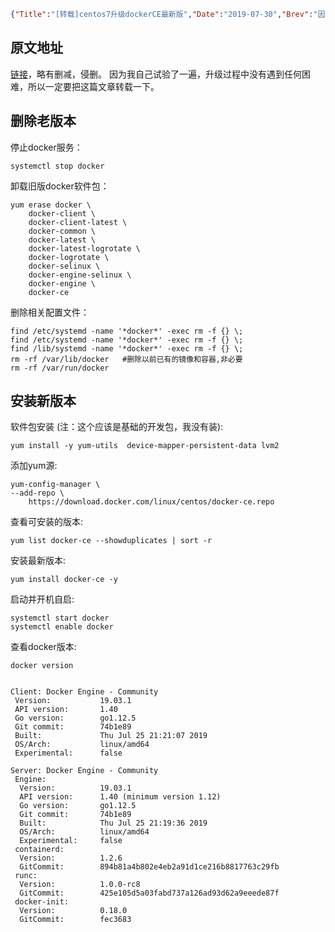 ```json lw-blog-meta
{"Title":"[转载]centos7升级dockerCE最新版","Date":"2019-07-30","Brev":"因为腾讯云默认提供的centos系统上的docker非常老(1.13.1)，部署的时候发现 docker service logs 是只有新版本才有的功能。所以必须重装一个新版的docker。","Tags":["Docker"]}
```



## 原文地址

[链接](https://www.cnblogs.com/wdliu/p/10194332.html)，略有删减，侵删。
因为我自己试验了一遍，升级过程中没有遇到任何困难，所以一定要把这篇文章转载一下。

## 删除老版本

停止docker服务：

```shell
systemctl stop docker
```

卸载旧版docker软件包：

```shell
yum erase docker \
    docker-client \
    docker-client-latest \
    docker-common \
    docker-latest \
    docker-latest-logrotate \
    docker-logrotate \
    docker-selinux \
    docker-engine-selinux \
    docker-engine \
    docker-ce
```

删除相关配置文件：

```shell
find /etc/systemd -name '*docker*' -exec rm -f {} \;
find /etc/systemd -name '*docker*' -exec rm -f {} \;
find /lib/systemd -name '*docker*' -exec rm -f {} \;
rm -rf /var/lib/docker   #删除以前已有的镜像和容器,非必要
rm -rf /var/run/docker  
```

## 安装新版本

软件包安装 (注：这个应该是基础的开发包，我没有装):

```shell
yum install -y yum-utils  device-mapper-persistent-data lvm2
```

添加yum源:

```shell
yum-config-manager \
--add-repo \
    https://download.docker.com/linux/centos/docker-ce.repo
```

查看可安装的版本:

```shell
yum list docker-ce --showduplicates | sort -r
```

安装最新版本:

```shell
yum install docker-ce -y
```

启动并开机自启:

```shell
systemctl start docker
systemctl enable docker
```

查看docker版本:

```shell
docker version 


Client: Docker Engine - Community
 Version:           19.03.1
 API version:       1.40
 Go version:        go1.12.5
 Git commit:        74b1e89
 Built:             Thu Jul 25 21:21:07 2019
 OS/Arch:           linux/amd64
 Experimental:      false

Server: Docker Engine - Community
 Engine:
  Version:          19.03.1
  API version:      1.40 (minimum version 1.12)
  Go version:       go1.12.5
  Git commit:       74b1e89
  Built:            Thu Jul 25 21:19:36 2019
  OS/Arch:          linux/amd64
  Experimental:     false
 containerd:
  Version:          1.2.6
  GitCommit:        894b81a4b802e4eb2a91d1ce216b8817763c29fb
 runc:
  Version:          1.0.0-rc8
  GitCommit:        425e105d5a03fabd737a126ad93d62a9eeede87f
 docker-init:
  Version:          0.18.0
  GitCommit:        fec3683
```
